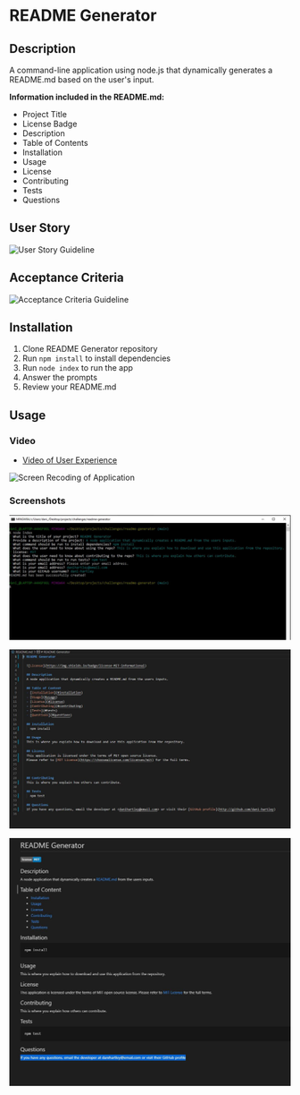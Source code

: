 # README Generator

## Description

A command-line application using node.js that dynamically generates a README.md based on the user's input.

 **Information included in the README.md:**

- Project Title
- License Badge
- Description
- Table of Contents
- Installation
- Usage
- License
- Contributing
- Tests
- Questions

## User Story

![User Story Guideline](https://user-images.githubusercontent.com/79660405/118719516-34bf8c00-b7ee-11eb-9fe0-dec3e8f7e6cd.png)

## Acceptance Criteria 

![Acceptance Criteria Guideline](https://user-images.githubusercontent.com/79660405/118719669-620c3a00-b7ee-11eb-9a12-e51fd430a602.png)

## Installation

1. Clone README Generator repository
2. Run <code>npm install</code> to install dependencies
3. Run <code>node index</code> to run the app
4. Answer the prompts
5. Review your README.md 

## Usage

### Video
* [Video of User Experience](https://drive.google.com/file/d/1Nms8APN9t5Isbs1jLUvHVvLdKT8AX3gN/view)

![Screen Recoding of Application](./assets/README-Generator.gif)

### Screenshots

![User Prompts](./assets/user-prompts.jpg)

![README Markdown](./assets/readme-markdown.jpg)

![README Preview](./assets/readme-preview.jpg)



